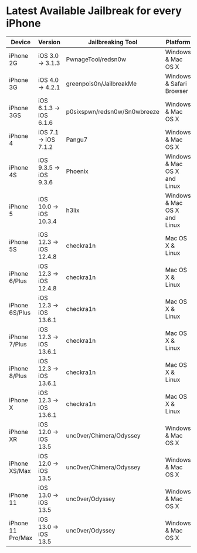 # Latest Available Jailbreak for every iPhone

| Device | Version | Jailbreaking Tool | Platform |
|---------|----------|----------|---------|
| iPhone 2G  | iOS 3.0 -> 3.1.3       | PwnageTool/redsn0w           | Windows & Mac OS X |
| iPhone 3G  | iOS 4.0 -> 4.2.1       | greenpois0n/JailbreakMe      | Windows & Safari Browser |
| iPhone 3GS | iOS 6.1.3 -> iOS 6.1.6 | p0sixspwn/redsn0w/Sn0wbreeze | Windows & Mac OS X |
| iPhone 4   | iOS 7.1 -> iOS 7.1.2   | Pangu7    | Windows & Mac OS X |
| iPhone 4S  | iOS 9.3.5 -> iOS 9.3.6 | Phoenix   | Windows & Mac OS X and Linux |
| iPhone 5   | iOS 10.0 -> iOS 10.3.4 | h3lix     | Windows & Mac OS X and Linux |
| iPhone 5S  | iOS 12.3 -> iOS 12.4.8 | checkra1n | Mac OS X & Linux |
| iPhone 6/Plus  | iOS 12.3 -> iOS 12.4.8 | checkra1n | Mac OS X & Linux |
| iPhone 6S/Plus | iOS 12.3 -> iOS 13.6.1 | checkra1n | Mac OS X & Linux |
| iPhone 7/Plus  | iOS 12.3 -> iOS 13.6.1 | checkra1n | Mac OS X & Linux |
| iPhone 8/Plus  | iOS 12.3 -> iOS 13.6.1 | checkra1n | Mac OS X & Linux |
| iPhone X       | iOS 12.3 -> iOS 13.6.1 | checkra1n | Mac OS X & Linux |
| iPhone XR      | iOS 12.0 -> iOS 13.5   | unc0ver/Chimera/Odyssey | Windows & Mac OS X |
| iPhone XS/Max  | iOS 12.0 -> iOS 13.5   | unc0ver/Chimera/Odyssey | Windows & Mac OS X |
| iPhone 11      | iOS 13.0 -> iOS 13.5   | unc0ver/Odyssey         | Windows & Mac OS X |
| iPhone 11 Pro/Max | iOS 13.0 -> iOS 13.5 | unc0ver/Odyssey        | Windows & Mac OS X |
